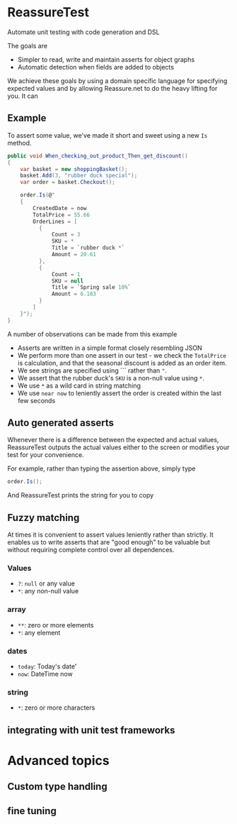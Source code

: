 # ReassureTest
Automate unit testing with code generation and DSL

The goals are

  * Simpler to read, write and maintain asserts for object graphs
  * Automatic detection when fields are added to objects

We achieve these goals by using a domain specific language for specifying expected values and by allowing Reassure.net to do the heavy lifting for you. It can

## Example

To assert some value, we've made it short and sweet using a new `Is` method.

```csharp
public void When_checking_out_product_Then_get_discount()
{
    var basket = new shoppingBasket();
    basket.Add(3, "rubber duck special");
    var order = basket.Checkout();

    order.Is(@"
    {
        CreatedDate = now 
        TotalPrice = 55.66
        OrderLines = [
          {
              Count = 3
              SKU = *
              Title = `rubber duck *`
              Amount = 20.61
          },
          {
              Count = 1
              SKU = null
              Title = `Spring sale 10%`
              Amount = 6.183
          } 
        ] 
    }");
}
```

A number of observations can be made from this example
  * Asserts are written in a simple format closely resembling JSON
  * We perform more than one assert in our test - we check the `TotalPrice` is calculation, and that the seasonal discount is added as an order item.
  * We see strings are specified using ``` rather than `"`.
  * We assert that the rubber duck's `SKU` is a non-null value using `*`.
  * We use `*` as a wild card in string matching
  * We use `near now` to leniently assert the order is created within the last few seconds

## Auto generated asserts

Whenever there is a difference between the expected and actual values, ReassureTest outputs the actual values either 
to the screen or modifies your test for your convenience.

For example, rather than typing the assertion above, simply type

```csharp
order.Is();
```

And ReassureTest prints the string for you to copy



## Fuzzy  matching

At times it is convenient to assert values leniently rather than strictly. It enables us to write asserts that are "good enough" to be valuable but without requiring complete control over all dependences.

### Values
* `?`: `null` or any value
* `*`: any non-null value


### array
* ``**``: zero or more elements
* `*`: any element


### dates
* `today`: Today's date'
* `now`: DateTime now


### string
* `*`: zero or more characters


## integrating with unit test frameworks



# Advanced topics

## Custom type handling

## fine tuning 
